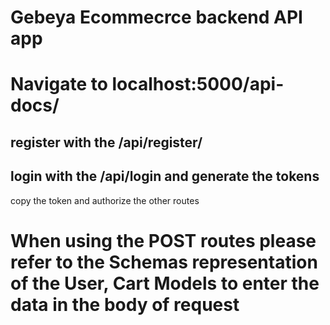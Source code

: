 # Gebeya Ecommecrce backend API app

# Navigate to localhost:5000/api-docs/

## register with the /api/register/

## login with the /api/login and generate the tokens

copy the token and authorize the other routes

# When using the POST routes please refer to the Schemas representation of the User, Cart Models to enter the data in the body of request
